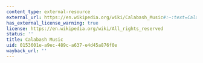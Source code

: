```yaml
---
content_type: external-resource
external_url: https://en.wikipedia.org/wiki/Calabash_Music#:~:text=Calabash%20Music%20was%20an%20online,the%20music%20service%20in%202012.
has_external_license_warning: true
license: https://en.wikipedia.org/wiki/All_rights_reserved
status: ''
title: Calabash Music
uid: 0153601e-a9ec-489c-a637-e4d45a876f0e
wayback_url: ''
---
```

